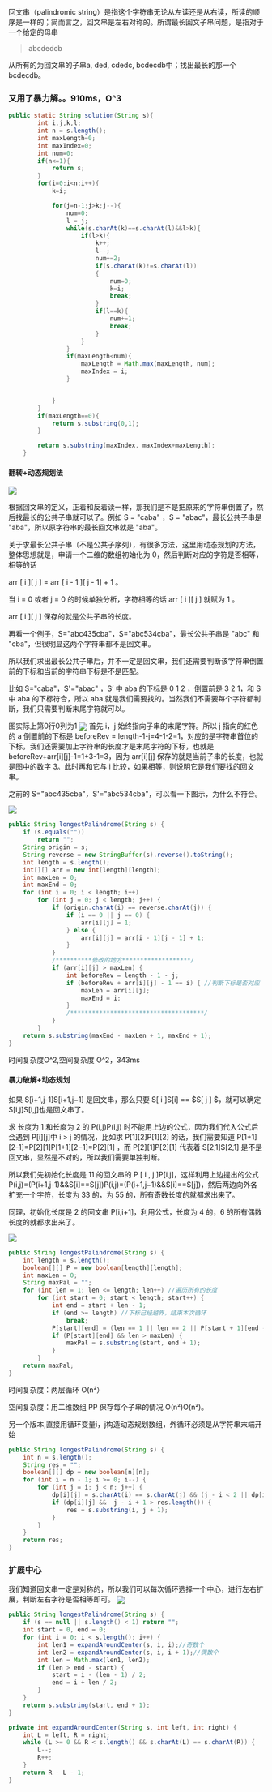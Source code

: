 回文串（palindromic string）是指这个字符串无论从左读还是从右读，所读的顺序是一样的；简而言之，回文串是左右对称的。所谓最长回文子串问题，是指对于一个给定的母串

> abcdedcb

从所有的为回文串的子串a, ded, cdedc, bcdecdb中；找出最长的那一个bcdecdb。

### 又用了暴力解。。910ms，O^3
```java
public static String solution(String s){
        int i,j,k,l;
        int n = s.length();
        int maxLength=0;
        int maxIndex=0;
        int num=0;
        if(n<=1){
            return s;
        }
        for(i=0;i<n;i++){
            k=i;

            for(j=n-1;j>k;j--){
                num=0;
                l = j;
                while(s.charAt(k)==s.charAt(l)&&l>k){
                    if(l>k){
                        k++;
                        l--;
                        num+=2;
                        if(s.charAt(k)!=s.charAt(l))
                        {
                            num=0;
                            k=i;
                            break;
                        }
                        if(l==k){
                            num+=1;
                            break;
                        }
                    }
                }
                if(maxLength<num){
                    maxLength = Math.max(maxLength, num);
                    maxIndex = i;
                }


            }
        }
        if(maxLength==0){
            return s.substring(0,1);
        }

        return s.substring(maxIndex, maxIndex+maxLength);
    }
```


#### 翻转+动态规划法
<img src="./pictures/Annotation 2020-04-03 141141.png"  div align=center />


根据回文串的定义，正着和反着读一样，那我们是不是把原来的字符串倒置了，然后找最长的公共子串就可以了。例如 S = "caba" ，S = "abac"，最长公共子串是 "aba"，所以原字符串的最长回文串就是 "aba"。

关于求最长公共子串（不是公共子序列），有很多方法，这里用动态规划的方法，
整体思想就是，申请一个二维的数组初始化为 0，然后判断对应的字符是否相等，相等的话

arr [ i ][ j ] = arr [ i - 1 ][ j - 1] + 1 。

当 i = 0 或者 j = 0 的时候单独分析，字符相等的话 arr [ i ][ j ] 就赋为 1 。

arr [ i ][ j ] 保存的就是公共子串的长度。

再看一个例子，S="abc435cba"，S="abc534cba"，最长公共子串是 "abc" 和 "cba"，但很明显这两个字符串都不是回文串。

所以我们求出最长公共子串后，并不一定是回文串，我们还需要判断该字符串倒置前的下标和当前的字符串下标是不是匹配。

比如 S="caba"，S'="abac" ，S’ 中 aba 的下标是 0 1 2 ，倒置前是 3 2 1，和 S 中 aba 的下标符合，所以 aba 就是我们需要找的。当然我们不需要每个字符都判断，我们只需要判断末尾字符就可以。

图实际上第0行0列为1
<img src="./pictures/Annotation 2020-04-03 142438.png"  div align=center />
首先 i，j 始终指向子串的末尾字符。所以 j 指向的红色的 a 倒置前的下标是 beforeRev = length-1-j=4-1-2=1，对应的是字符串首位的下标，我们还需要加上字符串的长度才是末尾字符的下标，也就是 beforeRev+arr\[i][j]-1=1+3-1=3，因为 arr\[i][j] 保存的就是当前子串的长度，也就是图中的数字 3。此时再和它与 i 比较，如果相等，则说明它是我们要找的回文串。

之前的 S="abc435cba"，S'="abc534cba"，可以看一下图示，为什么不符合。

<img src="./pictures/Annotation 2020-04-03 142515.png"  div align=center />

```java
public String longestPalindrome(String s) {
    if (s.equals(""))
        return "";
    String origin = s;
    String reverse = new StringBuffer(s).reverse().toString();
    int length = s.length();
    int[][] arr = new int[length][length];
    int maxLen = 0;
    int maxEnd = 0;
    for (int i = 0; i < length; i++)
        for (int j = 0; j < length; j++) {
            if (origin.charAt(i) == reverse.charAt(j)) {
                if (i == 0 || j == 0) {
                    arr[i][j] = 1;
                } else {
                    arr[i][j] = arr[i - 1][j - 1] + 1;
                }
            }
            /**********修改的地方*******************/
            if (arr[i][j] > maxLen) {
                int beforeRev = length - 1 - j;
                if (beforeRev + arr[i][j] - 1 == i) { //判断下标是否对应
                    maxLen = arr[i][j];
                    maxEnd = i;
                }
                /*************************************/
            }
        }
    return s.substring(maxEnd - maxLen + 1, maxEnd + 1);
}


```

时间复杂度O^2,空间复杂度 O^2，343ms

#### 暴力破解+动态规划

如果 S[i+1,j-1]S[i+1,j−1] 是回文串，那么只要 S[ i ]S[i] == $S[ j ] $，就可以确定 S[i,j]S[i,j]也是回文串了。

求 长度为 1 和长度为 2 的 P(i,j)P(i,j) 时不能用上边的公式，因为我们代入公式后会遇到 P[i][j]中 i > j 的情况，比如求 P[1][2]P[1][2] 的话，我们需要知道 P[1+1][2-1]=P[2][1]P[1+1][2−1]=P[2][1] ，而 P[2][1]P[2][1] 代表着 S[2,1]S[2,1] 是不是回文串，显然是不对的，所以我们需要单独判断。

所以我们先初始化长度是 11 的回文串的 P [ i , j ]P[i,j]，这样利用上边提出的公式 P(i,j)=(P(i+1,j-1)\&\&S[i]==S[j])P(i,j)=(P(i+1,j−1)&&S[i]==S[j])，然后两边向外各扩充一个字符，长度为 33 的，为 55 的，所有奇数长度的就都求出来了。

同理，初始化长度是 2 的回文串 P[i,i+1]，利用公式，长度为 4 的，6 的所有偶数长度的就都求出来了。


<img src="./pictures/Annotation 2020-04-03 150219.png"  div align=center />

```java
public String longestPalindrome(String s) {
    int length = s.length();
    boolean[][] P = new boolean[length][length];
    int maxLen = 0;
    String maxPal = "";
    for (int len = 1; len <= length; len++) //遍历所有的长度
        for (int start = 0; start < length; start++) {
            int end = start + len - 1;
            if (end >= length) //下标已经越界，结束本次循环
                break;
            P[start][end] = (len == 1 || len == 2 || P[start + 1][end - 1]) && s.charAt(start) == s.charAt(end); //长度为 1 和 2 的单独判断下
            if (P[start][end] && len > maxLen) {
                maxPal = s.substring(start, end + 1);
            }
        }
    return maxPal;
}


```

时间复杂度：两层循环 O(n²）

空间复杂度：用二维数组 PP 保存每个子串的情况 O(n²)O(n²)。

另一个版本,直接用循环变量i，j构造动态规划数组，外循环必须是从字符串末端开始
```java
public String longestPalindrome(String s) {
    int n = s.length();
    String res = "";
    boolean[][] dp = new boolean[n][n];
    for (int i = n - 1; i >= 0; i--) {
        for (int j = i; j < n; j++) {
            dp[i][j] = s.charAt(i) == s.charAt(j) && (j - i < 2 || dp[i + 1][j - 1]); //j - i 代表长度减去 1        
            if (dp[i][j] &&  j - i + 1 > res.length()) {
                res = s.substring(i, j + 1);
            }
        }
    }
    return res;
}

```

### 扩展中心
我们知道回文串一定是对称的，所以我们可以每次循环选择一个中心，进行左右扩展，判断左右字符是否相等即可。
<img src="./pictures/Annotation 2020-04-03 153125.png"  div align=center />

```java
public String longestPalindrome(String s) {
    if (s == null || s.length() < 1) return "";
    int start = 0, end = 0;
    for (int i = 0; i < s.length(); i++) {
        int len1 = expandAroundCenter(s, i, i);//奇数个
        int len2 = expandAroundCenter(s, i, i + 1);//偶数个
        int len = Math.max(len1, len2);
        if (len > end - start) {
            start = i - (len - 1) / 2;
            end = i + len / 2;
        }
    }
    return s.substring(start, end + 1);
}

private int expandAroundCenter(String s, int left, int right) {
    int L = left, R = right;
    while (L >= 0 && R < s.length() && s.charAt(L) == s.charAt(R)) {
        L--;
        R++;
    }
    return R - L - 1;
}


```